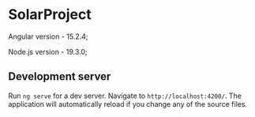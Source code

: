 # SolarProject

Angular version - 15.2.4;

Node.js version - 19.3.0;

## Development server

Run `ng serve` for a dev server. Navigate to `http://localhost:4200/`. The application will automatically reload if you change any of the source files.

